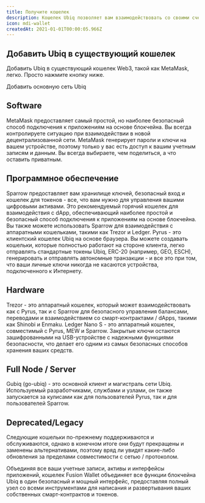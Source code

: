 ```yaml
---
title: Получите кошелек
description: Кошелек Ubiq позволяет вам взаимодействовать со своими счетами. Это как приложение для интернет-банкинга - без банка. Кошелек нужен для отправки средств, управления активами и взаимодействия с приложениями на основе Ubiq.
icon: mdi-wallet
createdAt: 2021-01-01T00:00:05.966Z
---
```


## Добавить Ubiq в существующий кошелек

Добавить Ubiq в существующий кошелек Web3, такой как MetaMask, легко. Просто нажмите кнопку ниже.

<add-network>Добавить основную сеть Ubiq</add-network>

## Software

<wallet-card wallet-id="metamask" href="https://metamask.io">
MetaMask предоставляет самый простой, но наиболее безопасный способ подключения к приложениям на основе блокчейна. Вы всегда контролируете ситуацию при взаимодействии в новой децентрализованной сети. MetaMask генерирует пароли и ключи на вашем устройстве, поэтому только у вас есть доступ к вашим учетным записям и данным. Вы всегда выбираете, чем поделиться, а что оставить приватным.
</wallet-card>

## Программное обеспечение

<wallet-card wallet-id="sparrow">
Sparrow предоставляет вам хранилище ключей, безопасный вход и кошелек для токенов - все, что вам нужно для управления вашими цифровыми активами. Это рекомендуемый горячий кошелек для взаимодействия с dApp, обеспечивающий наиболее простой и безопасный способ подключения к приложениям на основе блокчейна. Вы также можете использовать Sparrow для взаимодействия с аппаратными кошельками, такими как Trezor и Ledger.
</wallet-card>

<wallet-card wallet-id="pyrus" href="https://pyrus.ubiqsmart.com">
Pyrus - это клиентский кошелек Ubiq на основе браузера. Вы можете создавать кошельки, которые полностью работают на стороне клиента, легко отправлять стандартные токены Ubiq, ERC-20 (например, GEO, ESCH), генерировать и отправлять автономные транзакции - и все это при том, что ваши личные ключи никогда не касаются устройства, подключенного к Интернету.
</wallet-card>

## Hardware

<wallet-card wallet-id="trezor" href="https://trezor.io/">
Trezor - это аппаратный кошелек, который может взаимодействовать как с Pyrus, так и с Sparrow для безопасного управления балансами, переводами и взаимодействием со смарт-контрактами / dApps, такими как Shinobi и Enmaku.
</wallet-card>

<wallet-card wallet-id="ledger" href="https://www.ledger.com/">
Ledger Nano S - это аппаратный кошелек, совместимый с Pyrus, MEW и Sparrow. Закрытые ключи остаются зашифрованными на USB-устройстве с надежными функциями безопасности, что делает его одним из самых безопасных способов хранения ваших средств.
</wallet-card>

## Full Node / Server

<wallet-card wallet-id="gubiq" href="https://github.com/ubiq/go-ubiq/releases">
Gubiq (go-ubiq) - это основной клиент и магистраль сети Ubiq. Используемый разработчиками, службами и узлами, он также запускается за кулисами как для пользователей Pyrus, так и для пользователей Sparrow.
</wallet-card>

## Deprecated/Legacy

Следующие кошельки по-прежнему поддерживаются и обслуживаются, однако в конечном итоге они будут прекращены и заменены альтернативами, поэтому вряд ли увидят какие-либо обновления за пределами совместимости с сетью / протоколом.

<wallet-card wallet-id="fusion" href="https://github.com/ubiq/fusion/releases">
Объединяя все ваши учетные записи, активы и интерфейсы приложений, кошелек Fusion Wallet объединяет все функции блокчейна Ubiq в один безопасный и мощный интерфейс, предоставляя полный узел со всеми инструментами для написания и развертывания ваших собственных смарт-контрактов и токенов.
</wallet-card>
